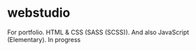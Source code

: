 # webstudio
For portfolio. HTML &amp; CSS (SASS (SCSS)). And also JavaScript (Elementary).
In progress
